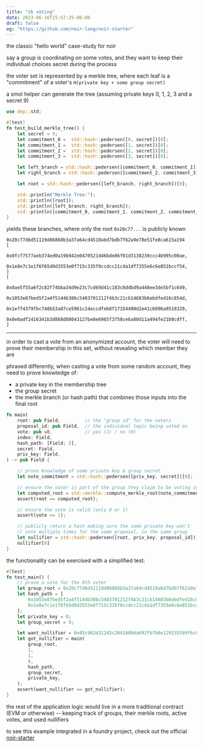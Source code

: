 ```yaml
---
title: "zk voting"
date: 2023-06-16T15:57:25-06:00
draft: false
og: "https://github.com/noir-lang/noir-starter"
---
```


the classic "hello world" case-study for noir

say a group is coordinating on some votes, and they want to keep their individual choices secret during the process

the voter set is represented by a merkle tree, where each leaf is a "commitment" of a voter's `H(private key + some group secret)`

a smol helper can generate the tree (assuming private keys 0, 1, 2, 3 and a secret 9)

```rust {.codebox}
use dep::std;

#[test]
fn test_build_merkle_tree() {
    let secret = 9;
    let commitment_0 =  std::hash::pedersen([0, secret])[0];
    let commitment_1 =  std::hash::pedersen([1, secret])[0];
    let commitment_2 =  std::hash::pedersen([2, secret])[0];
    let commitment_3 =  std::hash::pedersen([3, secret])[0];

    let left_branch = std::hash::pedersen([commitment_0, commitment_1])[0];
    let right_branch = std::hash::pedersen([commitment_2, commitment_3])[0];

    let root = std::hash::pedersen([left_branch, right_branch])[0];

    std::println("Merkle Tree:");
    std::println([root]);
    std::println([left_branch, right_branch]);
    std::println([commitment_0, commitment_1, commitment_2, commitment_3]);
}
```

yields these branches, where only the root `0x20c77...` is publicly known

```
0x20c77d6d51119d86868b3a37a64cd4510abd7bdb7f62a9e78e51fe8ca615a194
[
    0x0fcf7577aeb374ed0a19b942e0470521d46bde86f01d3138239ccc4b995c00ae,
    0x1e8e7c1e1f6f65d0d3553e0f715c335f0ccdcc21cda1df7355e6c6e851bccf54,
]
[
    0x0ae5f55a6f2c82f74bba34d9e23c7cd69d41c183c8ddbd9a440ee3de5bf1c649,
    0x1053e87bed5f2a4f5144b386c5403701212f4b3c21cb14683b6ebdfed16c854d, 
    0x1eff4379fbc748b53a07ce5961c24eccdfeb8f17154490d2e41c6096a9519329, 
    0x0e0adf2416341b3d868d88043127be8e6965f3758ce6a80d11a494fe21b0cdff,
]
```

---

in order to cast a vote from an anonymized account, the voter will need to prove their membership in this set, without revealing which member they are

phrased differently, when casting a vote from some random account, they need to prove knowledge of:
* a private key in the membership tree
* the group secret
* the merkle branch (or hash path) that combines those inputs into the final root

```rust {.codebox}
fn main(
    root: pub Field,         // the "group id" for the voters
    proposal_id: pub Field,  // the individual topic being voted on
    vote: pub u8,            // yes (1) / no (0)
    index: Field,
    hash_path: [Field; 2],
    secret: Field,
    priv_key: Field,
) -> pub Field {

    // prove knowledge of some private key & group secret
    let note_commitment = std::hash::pedersen([priv_key, secret])[0];

    // ensure the voter is part of the group they claim to be voting in
    let computed_root = std::merkle::compute_merkle_root(note_commitment, index, hash_path);
    assert(root == computed_root);

    // ensure the vote is valid (only 0 or 1)
    assert(vote <= 1);

    // publicly return a hash making sure the same private key won't
    // vote multiple times for the same proposal, in the same group
    let nullifier = std::hash::pedersen([root, priv_key, proposal_id]);
    nullifier[0]
}
```

the functionality can be exercised with a simplified test:

```rust {.codebox}
#[test]
fn test_main() {
    // prove a vote for the 0th voter
    let group_root = 0x20c77d6d51119d86868b3a37a64cd4510abd7bdb7f62a9e78e51fe8ca615a194;
    let hash_path = [
        0x1053e87bed5f2a4f5144b386c5403701212f4b3c21cb14683b6ebdfed16c854d,
        0x1e8e7c1e1f6f65d0d3553e0f715c335f0ccdcc21cda1df7355e6c6e851bccf54,
    ];
    let private_key = 0;
    let group_secret = 9;

    let want_nullifier = 0x05c982d312d3c204160b6a692fb7b6e129235599f6c6e4077e794fe1cd7e7a63;
    let got_nullifier = main(
        group_root,
        1,
        1,
        0,
        hash_path,
        group_secret,
        private_key,
    );
    assert(want_nullifier == got_nullifier);
}
```

the rest of the application logic would live in a more traditional contract (EVM or otherwise) -- keeping track of groups, their merkle roots, active votes, and used nullifiers

to see this example integrated in a foundry project, check out the official [noir-starter](https://github.com/noir-lang/noir-starter)
